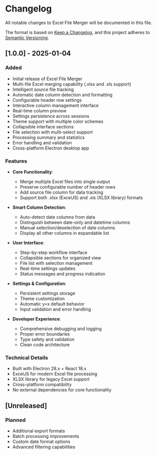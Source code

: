 # Changelog

All notable changes to Excel File Merger will be documented in this file.

The format is based on [Keep a Changelog](https://keepachangelog.com/en/1.0.0/),
and this project adheres to [Semantic Versioning](https://semver.org/spec/v2.0.0.html).

## [1.0.0] - 2025-01-04

### Added
- Initial release of Excel File Merger
- Multi-file Excel merging capability (.xlsx and .xls support)
- Intelligent source file tracking
- Automatic date column detection and formatting
- Configurable header row settings
- Interactive column management interface
- Real-time column preview
- Settings persistence across sessions
- Theme support with multiple color schemes
- Collapsible interface sections
- File selection with multi-select support
- Processing summary and statistics
- Error handling and validation
- Cross-platform Electron desktop app

### Features
- **Core Functionality**:
  - Merge multiple Excel files into single output
  - Preserve configurable number of header rows
  - Add source file column for data tracking
  - Support both .xlsx (ExcelJS) and .xls (XLSX library) formats

- **Smart Column Detection**:
  - Auto-detect date columns from data
  - Distinguish between date-only and datetime columns
  - Manual selection/deselection of date columns
  - Display all other columns in expandable list

- **User Interface**:
  - Step-by-step workflow interface
  - Collapsible sections for organized view
  - File list with selection management
  - Real-time settings updates
  - Status messages and progress indication

- **Settings & Configuration**:
  - Persistent settings storage
  - Theme customization
  - Automatic y=x default behavior
  - Input validation and error handling

- **Developer Experience**:
  - Comprehensive debugging and logging
  - Proper error boundaries
  - Type safety and validation
  - Clean code architecture

### Technical Details
- Built with Electron 28.x + React 18.x
- ExcelJS for modern Excel file processing
- XLSX library for legacy Excel support
- Cross-platform compatibility
- No external dependencies for core functionality

## [Unreleased]

### Planned
- Additional export formats
- Batch processing improvements
- Custom date format options
- Advanced filtering capabilities
